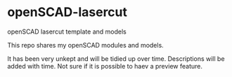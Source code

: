 # openSCAD-lasercut
openSCAD lasercut template and models

This repo shares my openSCAD modules and models.

It has been very unkept and will be tidied up over time.
Descriptions will be added with time. Not sure if it is
possible to haev a preview feature.
